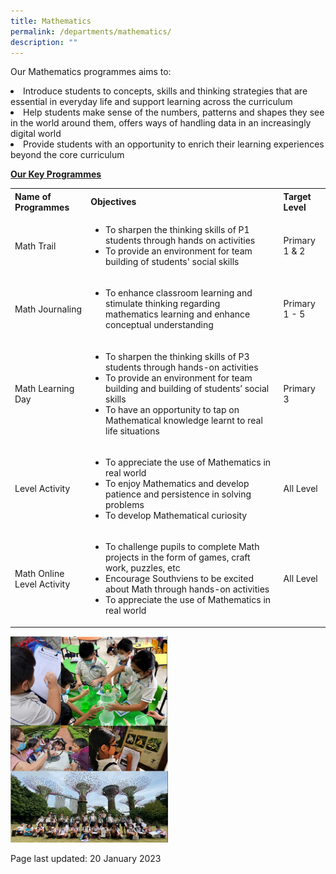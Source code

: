 ```yaml
---
title: Mathematics
permalink: /departments/mathematics/
description: ""
---
```

<p>Our Mathematics programmes aims to:</p>
<li>Introduce students to concepts, skills and thinking strategies that are essential in everyday life and support learning across the curriculum
</li><li>Help students make sense of the numbers, patterns and shapes they see in the world around them, offers ways of handling data in an increasingly digital world 
</li><li>Provide students with an opportunity to enrich their learning experiences beyond the core curriculum<br>
	<p><strong><u>Our Key Programmes</u></strong></p>
<table>
	<tbody>
		<tr>
			<th>Name of Programmes</th>
			<th>Objectives</th>
			<th>Target Level</th>
		</tr>
		<tr>
			<td>Math Trail</td>
			<td><ul><li>To sharpen the thinking skills of P1 students through hands on activities</li><li>To provide an environment for team building of students' social skills</li></ul></td>
			<td>Primary 1 &amp; 2</td>
		</tr>
		<tr>
			<td>Math Journaling</td>
			<td><ul><li>To enhance classroom learning and stimulate thinking regarding mathematics learning and enhance conceptual understanding</li></ul></td>
			<td>Primary 1 - 5</td>
		</tr>
		<tr>
			<td>Math Learning Day</td>
			<td><ul><li>To sharpen the thinking skills of P3 students through hands-on activities</li><li>To provide an environment for team building and building of students’ social skills</li><li>To have an opportunity to tap on Mathematical knowledge learnt to real life situations</li></ul></td>
			<td>Primary 3</td>
		</tr>
		<tr>
			<td>Level Activity</td>
			<td><ul><li>To appreciate the use of Mathematics in real world</li><li>To enjoy Mathematics and develop patience and persistence in solving problems</li><li>To develop Mathematical curiosity</li></ul></td>
			<td>All Level</td>
		</tr>
		<tr>
			<td>Math Online Level Activity</td>
			<td><ul><li>To challenge pupils to complete Math projects in the form of games, craft work, puzzles, etc</li><li>Encourage Southviens to be excited about Math through hands-on activities</li><li>To appreciate the use of Mathematics in real world</li></ul></td>
			<td>All Level</td>
		</tr>
	</tbody>
	</table>
	<img style="width: 50%" src="/images/Maths%20webpage.jpg">
<p>Page last updated: 20 January 2023</p></li>